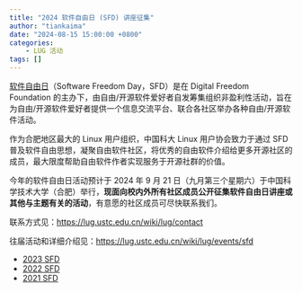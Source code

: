 ```yaml
---
title: "2024 软件自由日 (SFD) 讲座征集"
author: "tiankaima"
date: "2024-08-15 15:00:00 +0800"
categories:
    - LUG 活动
tags: []
---
```


[软件自由日](https://en.wikipedia.org/wiki/Software_Freedom_Day)（Software Freedom Day，SFD）是在 Digital Freedom Foundation 的主办下，由自由/开源软件爱好者自发筹集组织非盈利性活动，旨在为自由/开源软件爱好者提供一个信息交流平台、联合各社区举办各种自由/开源软件活动。

作为合肥地区最大的 Linux 用户组织，中国科大 Linux 用户协会致力于通过 SFD 普及软件自由思想，凝聚自由软件社区，将优秀的自由软件介绍给更多开源社区的成员，最大限度帮助自由软件作者实现服务于开源社群的价值。

今年的软件自由日活动预计于 2024 年 9 月 21 日（九月第三个星期六）于中国科学技术大学（合肥）举行，**现面向校内外所有社区成员公开征集软件自由日讲座或其他与主题有关的活动**，有意愿的社区成员可尽快联系我们。

联系方式见：<https://lug.ustc.edu.cn/wiki/lug/contact>

往届活动和详细介绍见：<https://lug.ustc.edu.cn/wiki/lug/events/sfd>

- [2023 SFD](https://lug.ustc.edu.cn/news/2022/09/SFD/)
- [2022 SFD](https://lug.ustc.edu.cn/news/2022/09/SFD/)
- [2021 SFD](https://lug.ustc.edu.cn/news/2021/09/SFD/)
